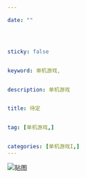 ```yaml
---

date: ""




sticky: false


keyword: 单机游戏,


description: 单机游戏


title: 待定


tag: [单机游戏,]


categories: [单机游戏I,]
---
```

![贴图]()

